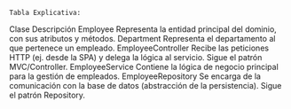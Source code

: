     Tabla Explicativa:

Clase 	Descripción
Employee 	Representa la entidad principal del dominio, con sus atributos y métodos.
Department 	Representa el departamento al que pertenece un empleado.
EmployeeController 	Recibe las peticiones HTTP (ej. desde la SPA) y delega la lógica al servicio. Sigue el patrón MVC/Controller.
EmployeeService 	Contiene la lógica de negocio principal para la gestión de empleados.
EmployeeRepository 	Se encarga de la comunicación con la base de datos (abstracción de la persistencia). Sigue el patrón Repository.

